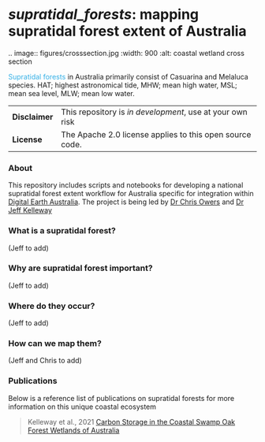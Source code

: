 # *supratidal_forests*: mapping supratidal forest extent of Australia

.. image:: figures/crosssection.jpg
  :width: 900
  :alt: coastal wetland cross section

<span style="color: #35b0e6;">Supratidal forests</span> in Australia primarily consist of Casuarina and Melaluca species. HAT; highest astronomical tide, MHW; mean high water, MSL; mean sea level, MLW; mean low water.

| | |
|-|-|
|__Disclaimer__| This repository is *in development*, use at your own risk |
|__License__| The Apache 2.0 license applies to this open source code. |

### About
This repository includes scripts and notebooks for developing a national supratidal forest extent workflow for Australia specific for integration within [Digital Earth Australia](https://www.dea.ga.gov.au/). The project is being led by [Dr Chris Owers](https://www.newcastle.edu.au/profile/chris-owers) and [Dr Jeff Kelleway](https://scholars.uow.edu.au/jeffrey-kelleway)

### What is a supratidal forest?
(Jeff to add)

### Why are supratidal forest important?
(Jeff to add)

### Where do they occur?
(Jeff to add)

### How can we map them?
(Jeff and Chris to add)


### Publications
Below is a reference list of publications on supratidal forests for more information on this unique coastal ecosystem

> Kelleway et al., 2021 [Carbon Storage in the Coastal Swamp Oak Forest Wetlands of Australia](https://agupubs.onlinelibrary.wiley.com/doi/abs/10.1002/9781119639305.ch18)
